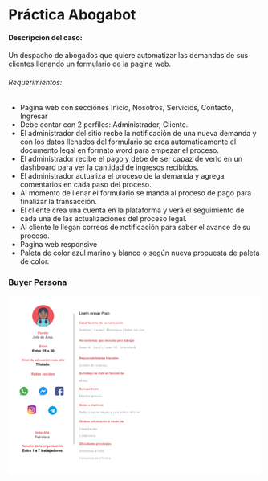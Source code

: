# Práctica Abogabot

#### Descripcion del caso:

Un despacho de abogados que quiere automatizar las demandas de sus clientes llenando un formulario de la pagina web.

###### Requerimientos:

- Pagina web con secciones Inicio, Nosotros, Servicios, Contacto, Ingresar
- Debe contar con 2 perfiles: Administrador, Cliente.
- El administrador del sitio recbe la notificación de una nueva demanda y con los datos llenados del formulario se crea automaticamente el documento legal en formato word para empezar el proceso.
- El administrador recibe el pago y debe de ser capaz de verlo en un dashboard para ver la cantidad de ingresos recibidos.
- El administrador actualiza el proceso de la demanda y agrega comentarios en cada paso del proceso.
- Al momento de llenar el formulario se manda al proceso de pago para finalizar la transacción.
- El cliente crea una cuenta en la plataforma y verá el seguimiento de cada una de las actualizaciones del proceso legal.
- Al cliente le llegan correos de notificación para saber el avance de su proceso.
- Pagina web responsive
- Paleta de color azul marino y blanco o según nueva propuesta de paleta de color.

### Buyer Persona

![](https://github.com/CristhianDesposorio/PracticaAbogabot/blob/main/2.-persona_page-0001.jpg)

